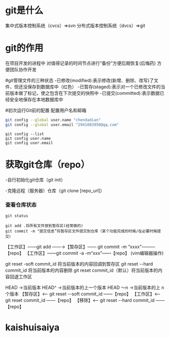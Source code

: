 # git是什么
集中式版本控制系统（cvcs）=>svn
分布式版本控制系统（dvcs）=>git

# git的作用
在项目开发的进程中 对值得记录的时间节点进行“备份”方便后期恢复(后悔药)
方便团队协作开发

#git管理文件的三种状态
-已修改(modified):表示修改(新增、删除、改写)了文件，但还没保存到数据库中（红色）
-已暂存(staged):表示对一个已修改文件的当前版本做了标记，使之包含在下次提交的快照中
-已提交(committed):表示数据已经安全地保存在本地数据库中

#初次运行Git前的配置
配置用户名和邮箱
```bash
git config --global user.name "chendadian"
git config --global user.email "2941083950@qq.com"
```
```
git config --list
git config user.name
git config user.email
```

# 获取git仓库（repo）

-自行初始化git仓库（git init）

-克隆远程（服务器）仓库（git clone [repo_url]）

### 查看仓库状态

```
git status
```

```
git add .将所有文件放到暂存区(经常做的)
git commit -m "提交信息”将暂存区文件提交到仓库（某个功能完成的时候/在必要时候提交）
```

【工作区】——git add ——→【暂存区】—— git commit -m “xxxx"———【repo】
【工作区】——git commit -a -m“xxx”——【repo】 (vim编辑器操作)

git reset  -soft commit_id 将当前版本的内容回调到暂存区
git reset --hard commit_id  将当前版本的内容删除
git reset commit_id（默认）将当前版本的内容回退工作区

HEAD  →当前版本
HEAD^ →当前版本的上一个版本
HEAD ～n  →当前版本的上 n个版本
【暂存区】<— git reset --soft commit_id ——【repo】
【工作区】<— git reset commit_id ——【repo】
【移除】<— git reset --hard commit_id ——【repo】
# kaishuisaiya

